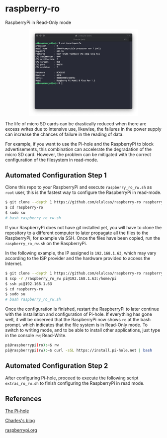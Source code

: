 # raspberry-ro
 RaspberryPi in Read-Only mode

<p align="center">
  <img src=".assets/raspberrypi.png" width="350" title="RaspberryPi RO">
</p>

The life of micro SD cards can be drastically reduced when there are excess writes due to intensive use, likewise, the failures in the power supply can increase the chances of failure in the reading of data.

For example, if you want to use the Pi-hole and the RaspberryPi to block advertisements, this combination can accelerate the degradation of the micro SD card. However, the problem can be mitigated with the correct configuration of the filesystem in read-mode.

## Automated Configuration Step 1

Clone this repo to your RaspberryPi and execute `raspberry_ro_rw.sh` as `root` user, this is the fastest way to configure the RaspberryPi in read-mode.

```bash
$ git clone --depth 1 https://github.com/elulcao/raspberry-ro raspberry-ro
$ cd raspberry-ro
$ sudo su
# bash raspberry_ro_rw.sh
```

If your RaspberryPi does not have git installed yet, you will have to clone the repository to a different computer to later propagate all the files to the RaspberryPi, for example via SSH. Once the files have been copied, run the `raspberry_ro_rw.sh` on the RaspberryPi.

In the following example, the IP assigned is `192.168.1.63`, which may vary according to the ISP provider and the hardware provided to access the Internet.

```bash
$ git clone --depth 1 https://github.com/elulcao/raspberry-ro raspberry-ro
$ scp -r /raspberry_ro_rw pi@192.168.1.63:/home/pi
$ ssh pi@192.168.1.63
$ cd raspberry-ro
$ sudo su
# bash raspberry_ro_rw.sh
```

Once the configuration is finished, restart the RaspberryPi to later continue with the installation and configuration of Pi-hole. If everything has gone well, it will be observed that the RaspberryPi now shows `ro` at the bash prompt. which indicates that the file system is in Read-Only mode. To switch to writing mode, and to be able to install other applications, just type in the console `rw`; Read-Write.

```bash
pi@raspberrypi(ro):~$ rw
pi@raspberrypi(rw):~$ curl -sSL https://install.pi-hole.net | bash
```

## Automated Configuration Step 2
After configuring Pi-hole, proceed to execute the following script `extras_ro_rw.sh` to finish configuring the RaspberryPi in read mode.

## References

[The Pi-hole](https://pi-hole.net/)

[Charles's blog](https://hallard.me/raspberry-pi-read-only/)

[raspberrypi.org](https://www.raspberrypi.org/forums/viewtopic.php?f=37&t=63996)